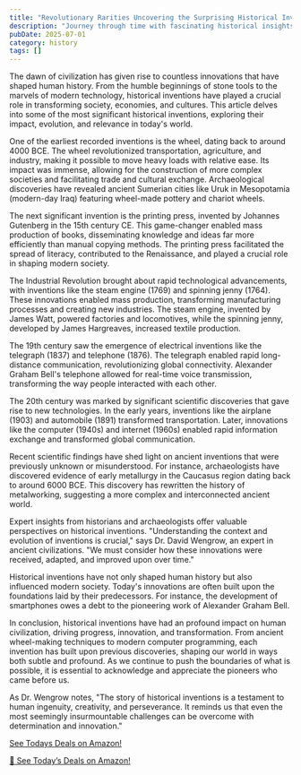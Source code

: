 ```yaml
---
title: "Revolutionary Rarities Uncovering the Surprising Historical Inventions That Changed the World"
description: "Journey through time with fascinating historical insights, archaeological discoveries, and stories that shaped our world and continue to influence us today."
pubDate: 2025-07-01
category: history
tags: []
---
```


The dawn of civilization has given rise to countless innovations that have shaped human history. From the humble beginnings of stone tools to the marvels of modern technology, historical inventions have played a crucial role in transforming society, economies, and cultures. This article delves into some of the most significant historical inventions, exploring their impact, evolution, and relevance in today's world.

One of the earliest recorded inventions is the wheel, dating back to around 4000 BCE. The wheel revolutionized transportation, agriculture, and industry, making it possible to move heavy loads with relative ease. Its impact was immense, allowing for the construction of more complex societies and facilitating trade and cultural exchange. Archaeological discoveries have revealed ancient Sumerian cities like Uruk in Mesopotamia (modern-day Iraq) featuring wheel-made pottery and chariot wheels.

The next significant invention is the printing press, invented by Johannes Gutenberg in the 15th century CE. This game-changer enabled mass production of books, disseminating knowledge and ideas far more efficiently than manual copying methods. The printing press facilitated the spread of literacy, contributed to the Renaissance, and played a crucial role in shaping modern society.

The Industrial Revolution brought about rapid technological advancements, with inventions like the steam engine (1769) and spinning jenny (1764). These innovations enabled mass production, transforming manufacturing processes and creating new industries. The steam engine, invented by James Watt, powered factories and locomotives, while the spinning jenny, developed by James Hargreaves, increased textile production.

The 19th century saw the emergence of electrical inventions like the telegraph (1837) and telephone (1876). The telegraph enabled rapid long-distance communication, revolutionizing global connectivity. Alexander Graham Bell's telephone allowed for real-time voice transmission, transforming the way people interacted with each other.

The 20th century was marked by significant scientific discoveries that gave rise to new technologies. In the early years, inventions like the airplane (1903) and automobile (1891) transformed transportation. Later, innovations like the computer (1940s) and internet (1960s) enabled rapid information exchange and transformed global communication.

Recent scientific findings have shed light on ancient inventions that were previously unknown or misunderstood. For instance, archaeologists have discovered evidence of early metallurgy in the Caucasus region dating back to around 6000 BCE. This discovery has rewritten the history of metalworking, suggesting a more complex and interconnected ancient world.

Expert insights from historians and archaeologists offer valuable perspectives on historical inventions. "Understanding the context and evolution of inventions is crucial," says Dr. David Wengrow, an expert in ancient civilizations. "We must consider how these innovations were received, adapted, and improved upon over time."

Historical inventions have not only shaped human history but also influenced modern society. Today's innovations are often built upon the foundations laid by their predecessors. For instance, the development of smartphones owes a debt to the pioneering work of Alexander Graham Bell.

In conclusion, historical inventions have had an profound impact on human civilization, driving progress, innovation, and transformation. From ancient wheel-making techniques to modern computer programming, each invention has built upon previous discoveries, shaping our world in ways both subtle and profound. As we continue to push the boundaries of what is possible, it is essential to acknowledge and appreciate the pioneers who came before us.

As Dr. Wengrow notes, "The story of historical inventions is a testament to human ingenuity, creativity, and perseverance. It reminds us that even the most seemingly insurmountable challenges can be overcome with determination and innovation."

[ See Todays Deals on Amazon!](https://amzn.to/3UjsCWp)

[🛒 See Today’s Deals on Amazon!](https://amzn.to/3UjsCWp)
